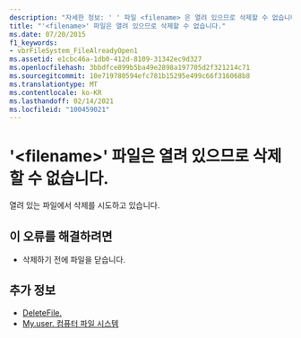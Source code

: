 ```yaml
---
description: "자세한 정보: ' ' 파일 <filename> 은 열려 있으므로 삭제할 수 없습니다."
title: "'<filename>' 파일은 열려 있으므로 삭제할 수 없습니다."
ms.date: 07/20/2015
f1_keywords:
- vbrFileSystem_FileAlreadyOpen1
ms.assetid: e1cbc46a-1db0-412d-8109-31342ec9d327
ms.openlocfilehash: 3bbdfce899b5ba49e2898a197705d2f321214c71
ms.sourcegitcommit: 10e719780594efc781b15295e499c66f316068b8
ms.translationtype: MT
ms.contentlocale: ko-KR
ms.lasthandoff: 02/14/2021
ms.locfileid: "100459021"
---
```

# <a name="file-filename-cannot-be-deleted-because-it-is-open"></a>'\<filename>' 파일은 열려 있으므로 삭제할 수 없습니다.

열려 있는 파일에서 삭제를 시도하고 있습니다.  
  
## <a name="to-correct-this-error"></a>이 오류를 해결하려면  
  
- 삭제하기 전에 파일을 닫습니다.  
  
## <a name="see-also"></a>추가 정보

- [DeleteFile.](xref:Microsoft.VisualBasic.FileIO.FileSystem.DeleteFile%2A)
- [My.user. 컴퓨터 파일 시스템](xref:Microsoft.VisualBasic.FileIO.FileSystem)
